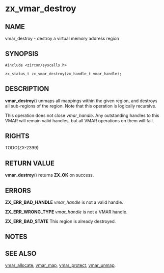 # zx_vmar_destroy

## NAME

<!-- Updated by scripts/update-docs-from-abigen, do not edit this section manually. -->

vmar_destroy - destroy a virtual memory address region

## SYNOPSIS

```
#include <zircon/syscalls.h>

zx_status_t zx_vmar_destroy(zx_handle_t vmar_handle);
```

## DESCRIPTION

**vmar_destroy**() unmaps all mappings within the given region, and destroys
all sub-regions of the region.  Note that this operation is logically recursive.

This operation does not close *vmar_handle*.  Any outstanding handles to this
VMAR will remain valid handles, but all VMAR operations on them will fail.

## RIGHTS

<!-- Updated by scripts/update-docs-from-abigen, do not edit this section manually. -->

TODO(ZX-2399)

## RETURN VALUE

**vmar_destroy**() returns **ZX_OK** on success.

## ERRORS

**ZX_ERR_BAD_HANDLE**  *vmar_handle* is not a valid handle.

**ZX_ERR_WRONG_TYPE**  *vmar_handle* is not a VMAR handle.

**ZX_ERR_BAD_STATE**  This region is already destroyed.

## NOTES

## SEE ALSO

[vmar_allocate](vmar_allocate.md),
[vmar_map](vmar_map.md),
[vmar_protect](vmar_protect.md),
[vmar_unmap](vmar_unmap.md).
